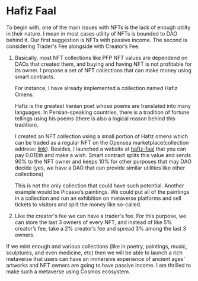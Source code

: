 
# Hafiz Faal

  

To begin with, one of the main issues with NFTs is the lack of enough utility in their nature. I mean in most cases utility of NFTs is bounded to DAO behind it. Our first suggestion is NFTs with passive income. The second is considering Trader's Fee alongside with Creator’s Fee.

  

1. Basically, most NFT collections like PFP NFT values are dependend on DAOs that created them, and buying and having NFT is not profitable for its owner. I propose a set of NFT collections that can make money using smart contracts.

  

	For instance, I have already implemented a collection named Hafiz Omens.

  

	Hafiz is the greatest Iranian poet whose poems are translated into many languages. In Persian-speaking countries, there is a tradition of fortune tellings using his poems (there is also a logical reason behind this tradition).

  

	I created an NFT collection using a small portion of Hafiz omens which can be traded as a regular NFT on the Opensea marketplace(collection address: [link](https://testnets.opensea.io/collection/hafizfaal-x4tr6ve9ng)). Besides, I launched a website at [hafiz-faal](https://hafiz-faal-evmos.netlify.app/) that you can pay 0.01Eth and make a wish. Smart contract splits this value and sends 90% to the NFT owner and keeps 10% for other purposes that may DAO decide (yes, we have a DAO that can provide similar utilities like other collections)

  

	This is not the only collection that could have such potential. Another example would be Picasso’s paintings. We could put all of the paintings in a collection and run an exhibition on metaverse platforms and sell tickets to visitors and split the money like so-called.

  

2. Like the creator's fee we can have a trader's fee. For this purpose, we can store the last 3 owners of every NFT, and instead of like 5% creator’s fee, take a 2% creator’s fee and spread 3% among the last 3 owners.


If we mint enough and various collections (like in poetry, paintings, music, sculptures, and even medicine, etc) then we will be able to launch a rich metaverse that users can have an immersive experience of ancient ages' artworks and NFT owners are going to have passive income. I am thrilled to make such a metaverse using Cosmos ecosystem.